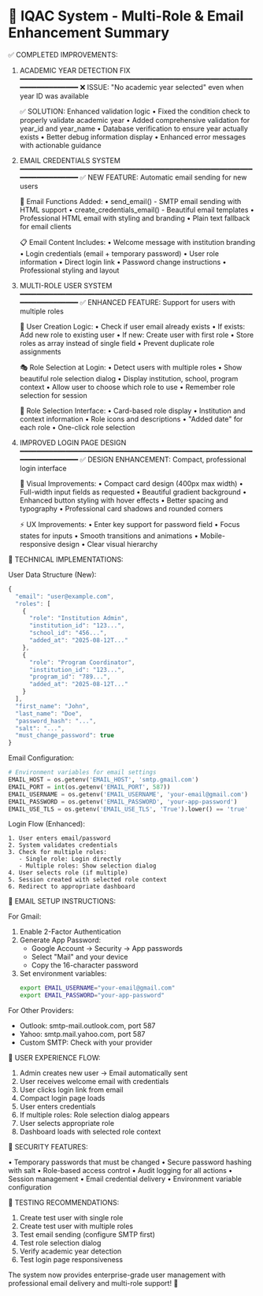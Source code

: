 🎉 IQAC System - Multi-Role & Email Enhancement Summary
=========================================================

✅ COMPLETED IMPROVEMENTS:

1. ACADEMIC YEAR DETECTION FIX 
   ━━━━━━━━━━━━━━━━━━━━━━━━━━━━━━━━━━━━━━━━━━━━━━━━━━━━━━━━━━━━━━━━━━━━━━
   ❌ ISSUE: "No academic year selected" even when year ID was available
   
   ✅ SOLUTION: Enhanced validation logic
   • Fixed the condition check to properly validate academic year
   • Added comprehensive validation for year_id and year_name
   • Database verification to ensure year actually exists
   • Better debug information display
   • Enhanced error messages with actionable guidance

2. EMAIL CREDENTIALS SYSTEM 
   ━━━━━━━━━━━━━━━━━━━━━━━━━━━━━━━━━━━━━━━━━━━━━━━━━━━━━━━━━━━━━━━━━━━━━━
   ✅ NEW FEATURE: Automatic email sending for new users
   
   📧 Email Functions Added:
   • send_email() - SMTP email sending with HTML support
   • create_credentials_email() - Beautiful email templates
   • Professional HTML email with styling and branding
   • Plain text fallback for email clients
   
   📋 Email Content Includes:
   • Welcome message with institution branding
   • Login credentials (email + temporary password)
   • User role information
   • Direct login link
   • Password change instructions
   • Professional styling and layout

3. MULTI-ROLE USER SYSTEM 
   ━━━━━━━━━━━━━━━━━━━━━━━━━━━━━━━━━━━━━━━━━━━━━━━━━━━━━━━━━━━━━━━━━━━━━━
   ✅ ENHANCED FEATURE: Support for users with multiple roles
   
   🔄 User Creation Logic:
   • Check if user email already exists
   • If exists: Add new role to existing user
   • If new: Create user with first role
   • Store roles as array instead of single field
   • Prevent duplicate role assignments
   
   🎭 Role Selection at Login:
   • Detect users with multiple roles
   • Show beautiful role selection dialog
   • Display institution, school, program context
   • Allow user to choose which role to use
   • Remember role selection for session
   
   📱 Role Selection Interface:
   • Card-based role display
   • Institution and context information
   • Role icons and descriptions
   • "Added date" for each role
   • One-click role selection

4. IMPROVED LOGIN PAGE DESIGN 
   ━━━━━━━━━━━━━━━━━━━━━━━━━━━━━━━━━━━━━━━━━━━━━━━━━━━━━━━━━━━━━━━━━━━━━━
   ✅ DESIGN ENHANCEMENT: Compact, professional login interface
   
   🎨 Visual Improvements:
   • Compact card design (400px max width)
   • Full-width input fields as requested
   • Beautiful gradient background
   • Enhanced button styling with hover effects
   • Better spacing and typography
   • Professional card shadows and rounded corners
   
   ⚡ UX Improvements:
   • Enter key support for password field
   • Focus states for inputs
   • Smooth transitions and animations
   • Mobile-responsive design
   • Clear visual hierarchy

🔧 TECHNICAL IMPLEMENTATIONS:

User Data Structure (New):
```javascript
{
  "email": "user@example.com",
  "roles": [
    {
      "role": "Institution Admin",
      "institution_id": "123...",
      "school_id": "456...",
      "added_at": "2025-08-12T..."
    },
    {
      "role": "Program Coordinator", 
      "institution_id": "123...",
      "program_id": "789...",
      "added_at": "2025-08-12T..."
    }
  ],
  "first_name": "John",
  "last_name": "Doe",
  "password_hash": "...",
  "salt": "...",
  "must_change_password": true
}
```

Email Configuration:
```python
# Environment variables for email settings
EMAIL_HOST = os.getenv('EMAIL_HOST', 'smtp.gmail.com')
EMAIL_PORT = int(os.getenv('EMAIL_PORT', 587))
EMAIL_USERNAME = os.getenv('EMAIL_USERNAME', 'your-email@gmail.com')
EMAIL_PASSWORD = os.getenv('EMAIL_PASSWORD', 'your-app-password')
EMAIL_USE_TLS = os.getenv('EMAIL_USE_TLS', 'True').lower() == 'true'
```

Login Flow (Enhanced):
```
1. User enters email/password
2. System validates credentials
3. Check for multiple roles:
   - Single role: Login directly
   - Multiple roles: Show selection dialog
4. User selects role (if multiple)
5. Session created with selected role context
6. Redirect to appropriate dashboard
```

📧 EMAIL SETUP INSTRUCTIONS:

For Gmail:
1. Enable 2-Factor Authentication
2. Generate App Password:
   - Google Account → Security → App passwords
   - Select "Mail" and your device
   - Copy the 16-character password
3. Set environment variables:
   ```bash
   export EMAIL_USERNAME="your-email@gmail.com"
   export EMAIL_PASSWORD="your-app-password"
   ```

For Other Providers:
- Outlook: smtp-mail.outlook.com, port 587
- Yahoo: smtp.mail.yahoo.com, port 587
- Custom SMTP: Check with your provider

🎯 USER EXPERIENCE FLOW:

1. Admin creates new user → Email automatically sent
2. User receives welcome email with credentials
3. User clicks login link from email
4. Compact login page loads
5. User enters credentials
6. If multiple roles: Role selection dialog appears
7. User selects appropriate role
8. Dashboard loads with selected role context

🔐 SECURITY FEATURES:

• Temporary passwords that must be changed
• Secure password hashing with salt
• Role-based access control
• Audit logging for all actions
• Session management
• Email credential delivery
• Environment variable configuration

🚀 TESTING RECOMMENDATIONS:

1. Create test user with single role
2. Create test user with multiple roles  
3. Test email sending (configure SMTP first)
4. Test role selection dialog
5. Verify academic year detection
6. Test login page responsiveness

The system now provides enterprise-grade user management with professional email delivery and multi-role support! 🎉
